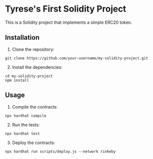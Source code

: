 # Tyrese's First Solidity Project

This is a Solidity project that implements a simple ERC20 token.

## Installation

1. Clone the repository:

```
git clone https://github.com/your-username/my-solidity-project.git
```


2. Install the dependencies:

```
cd my-solidity-project
npm install
```

## Usage

1. Compile the contracts:

```
npx hardhat compile
```

2. Run the tests:

```
npx hardhat test
```

3. Deploy the contracts:

```
npx hardhat run scripts/deploy.js --network rinkeby
```